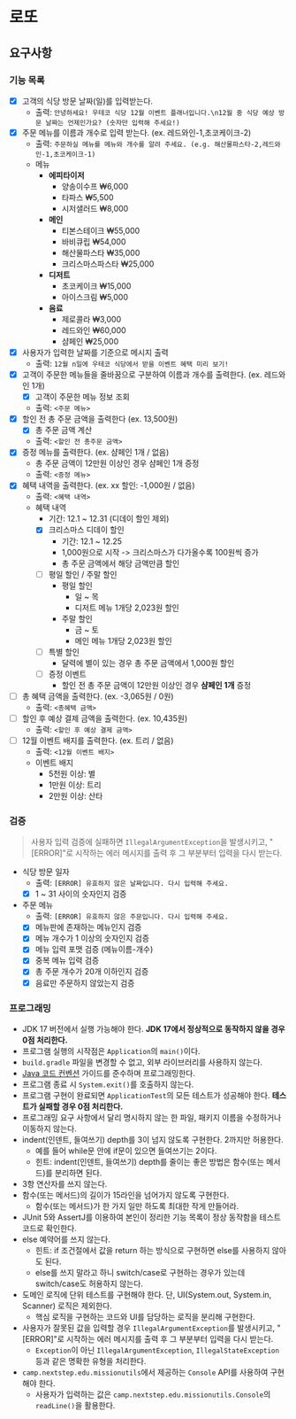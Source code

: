 # 로또

## 요구사항

### 기능 목록

- [x] 고객의 식당 방문 날짜(일)를 입력받는다.
    - 출력: `안녕하세요! 우테코 식당 12월 이벤트 플래너입니다.\n12월 중 식당 예상 방문 날짜는 언제인가요? (숫자만 입력해 주세요!)`
- [x] 주문 메뉴를 이름과 개수로 입력 받는다. (ex. 레드와인-1,초코케이크-2)
    - 출력: `주문하실 메뉴를 메뉴와 개수를 알려 주세요. (e.g. 해산물파스타-2,레드와인-1,초코케이크-1)`
    - 메뉴
        - **에피타이저**
            - 양송이수프 ₩6,000
            - 타파스 ₩5,500
            - 시저샐러드 ₩8,000
        - **메인**
            - 티본스테이크 ₩55,000
            - 바비큐립 ₩54,000
            - 해산물파스타 ₩35,000
            - 크리스마스파스타 ₩25,000
        - **디저트**
            - 초코케이크 ₩15,000
            - 아이스크림 ₩5,000
        - **음료**
            - 제로콜라 ₩3,000
            - 레드와인 ₩60,000
            - 샴페인 ₩25,000
- [x] 사용자가 입력한 날짜를 기준으로 메시지 출력
    - 출력: `12월 n일에 우테코 식당에서 받을 이벤트 혜택 미리 보기!`
- [x] 고객이 주문한 메뉴들을 줄바꿈으로 구분하여 이름과 개수를 출력한다. (ex. 레드와인 1개)
    - [x] 고객이 주문한 메뉴 정보 조회
    - 출력: `<주문 메뉴>`
- [x] 할인 전 총 주문 금액을 출력한다 (ex. 13,500원)
    - [x] 총 주문 금액 계산
    - 출력: `<할인 전 총주문 금액>`
- [x] 증정 메뉴를 출력한다. (ex. 샴페인 1개 / 없음)
    - 총 주문 금액이 12만원 이상인 경우 샴페인 1개 증정
    - 출력: `<증정 메뉴>`
- [x] 혜택 내역을 출력한다. (ex. xx 할인: -1,000원 / 없음)
    - 출력: `<혜택 내역>`
    - 혜택 내역
        - 기간: 12.1 ~ 12.31 (디데이 할인 제외)
        - [x] 크리스마스 디데이 할인
            - 기간: 12.1 ~ 12.25
            - 1,000원으로 시작 -> 크리스마스가 다가올수록 100원씩 증가
            - 총 주문 금액에서 해당 금액만큼 할인
        - [ ] 평일 할인 / 주말 할인
            - 평일 할인
                - 일 ~ 목
                - 디저트 메뉴 1개당 2,023원 할인
            - 주말 할인
                - 금 ~ 토
                - 메인 메뉴 1개당 2,023원 할인
        - [ ] 특별 할인
            - 달력에 별이 있는 경우 총 주문 금액에서 1,000원 할인
        - [ ] 증정 이벤트
            - 할인 전 총 주문 금액이 12만원 이상인 경우 **샴페인 1개** 증정
- [ ] 총 혜택 금액을 출력한다. (ex. -3,065원 / 0원)
    - 출력: `<총혜택 금액>`
- [ ] 할인 후 예상 결제 금액을 출력한다. (ex. 10,435원)
    - 출력: `<할인 후 예상 결제 금액>`
- [ ] 12월 이벤트 배지를 출력한다. (ex. 트리 / 없음)
    - 출력: `<12월 이벤트 배지>`
    - 이벤트 배지
        - 5천원 이상: 별
        - 1만원 이상: 트리
        - 2만원 이상: 산타

### 검증

> 사용자 입력 검증에 실패하면 `IllegalArgumentException`을 발생시키고, "[ERROR]"로 시작하는 에러 메시지를 출력 후 그 부분부터 입력을 다시 받는다.

- 식당 방문 일자
    - 출력: `[ERROR] 유효하지 않은 날짜입니다. 다시 입력해 주세요.`
    - [x] 1 ~ 31 사이의 숫자인지 검증
- 주문 메뉴
    - 출력: `[ERROR] 유효하지 않은 주문입니다. 다시 입력해 주세요.`
    - [x] 메뉴판에 존재하는 메뉴인지 검증
    - [x] 메뉴 개수가 1 이상의 숫자인지 검증
    - [x] 메뉴 입력 포맷 검증 (메뉴이름-개수)
    - [x] 중복 메뉴 입력 검증
    - [x] 총 주문 개수가 20개 이하인지 검증
    - [x] 음료만 주문하지 않았는지 검증

### 프로그래밍

- JDK 17 버전에서 실행 가능해야 한다. **JDK 17에서 정상적으로 동작하지 않을 경우 0점 처리한다.**
- 프로그램 실행의 시작점은 `Application`의 `main()`이다.
- `build.gradle` 파일을 변경할 수 없고, 외부 라이브러리를 사용하지 않는다.
- [Java 코드 컨벤션](https://github.com/woowacourse/woowacourse-docs/tree/master/styleguide/java) 가이드를 준수하며 프로그래밍한다.
- 프로그램 종료 시 `System.exit()`를 호출하지 않는다.
- 프로그램 구현이 완료되면 `ApplicationTest`의 모든 테스트가 성공해야 한다. **테스트가 실패할 경우 0점 처리한다.**
- 프로그래밍 요구 사항에서 달리 명시하지 않는 한 파일, 패키지 이름을 수정하거나 이동하지 않는다.
- indent(인덴트, 들여쓰기) depth를 3이 넘지 않도록 구현한다. 2까지만 허용한다.
    - 예를 들어 while문 안에 if문이 있으면 들여쓰기는 2이다.
    - 힌트: indent(인덴트, 들여쓰기) depth를 줄이는 좋은 방법은 함수(또는 메서드)를 분리하면 된다.
- 3항 연산자를 쓰지 않는다.
- 함수(또는 메서드)의 길이가 15라인을 넘어가지 않도록 구현한다.
    - 함수(또는 메서드)가 한 가지 일만 하도록 최대한 작게 만들어라.
- JUnit 5와 AssertJ를 이용하여 본인이 정리한 기능 목록이 정상 동작함을 테스트 코드로 확인한다.
- else 예약어를 쓰지 않는다.
    - 힌트: if 조건절에서 값을 return 하는 방식으로 구현하면 else를 사용하지 않아도 된다.
    - else를 쓰지 말라고 하니 switch/case로 구현하는 경우가 있는데 switch/case도 허용하지 않는다.
- 도메인 로직에 단위 테스트를 구현해야 한다. 단, UI(System.out, System.in, Scanner) 로직은 제외한다.
    - 핵심 로직을 구현하는 코드와 UI를 담당하는 로직을 분리해 구현한다.
- 사용자가 잘못된 값을 입력할 경우 `IllegalArgumentException`를 발생시키고, "[ERROR]"로 시작하는 에러 메시지를 출력 후 그 부분부터 입력을 다시 받는다.
    - `Exception`이 아닌 `IllegalArgumentException`, `IllegalStateException` 등과 같은 명확한 유형을 처리한다.
- `camp.nextstep.edu.missionutils`에서 제공하는 `Console` API를 사용하여 구현해야 한다.
    - 사용자가 입력하는 값은 `camp.nextstep.edu.missionutils.Console`의 `readLine()`을 활용한다.
